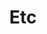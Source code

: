 ---
title: "Etc"
layout: category
permalink: /Embedded/Etc/
author_profile: true
sidebar_main: true
sidebar:
    nav: "docs"
---